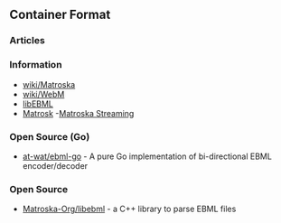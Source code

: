 ## Container Format


### Articles


### Information
- [wiki/Matroska](https://en.wikipedia.org/wiki/Matroska)
- [wiki/WebM](https://en.wikipedia.org/wiki/WebM)
- [libEBML](https://matroska-org.github.io/libebml/index.html) 
- [Matrosk](https://www.matroska.org/index.html)
	-[Matroska Streaming](https://www.matroska.org/technical/streaming.html) 


### Open Source (Go)
- [at-wat/ebml-go](https://github.com/at-wat/ebml-go) - A pure Go implementation of bi-directional EBML encoder/decoder


### Open Source
- [Matroska-Org/libebml](https://github.com/Matroska-Org/libebml) - a C++ library to parse EBML files 

